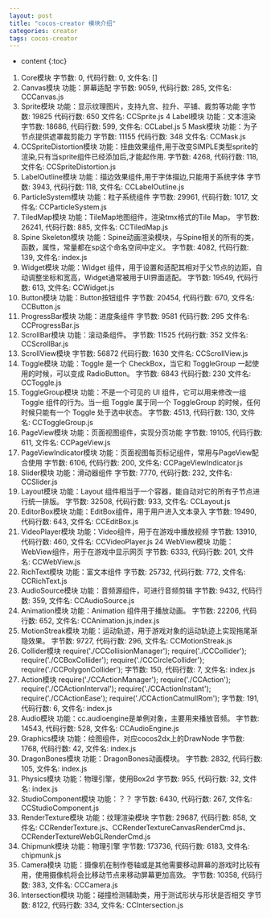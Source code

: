 ```yaml
---
layout: post
title: "cocos-creator 模块介绍"
categories: creator
tags: cocos-creator
---
```


* content
{:toc}

1. Core模块
字节数: 0,
代码行数: 0,
文件名: []
2. Canvas模块
功能：屏幕适配
字节数: 9059,
代码行数: 285,
文件名: CCCanvas.js
3. Sprite模块
功能：显示纹理图片，支持九宫、拉升、平铺、裁剪等功能
字节数: 19825
代码行数: 650
文件名: CCSprite.js
4 Label模块
功能：文本渲染
字节数: 18686,
代码行数: 599,
文件名: CCLabel.js
5 Mask模块
功能：为子节点提供遮罩裁剪能力
字节数: 11155
代码行数: 348
文件名: CCMask.js
6. CCSpriteDistortion模块
功能：扭曲效果组件,用于改变SIMPLE类型sprite的渲染,只有当sprite组件已经添加后,才能起作用.
字节数: 4268,
代码行数: 118,
文件名: CCSpriteDistortion.js
7. LabelOutline模块
功能：描边效果组件,用于字体描边,只能用于系统字体
字节数: 3943,
代码行数: 118,
文件名: CCLabelOutline.js
8. ParticleSystem模块
功能：粒子系统组件
字节数: 29961,
代码行数: 1017,
文件名: CCParticleSystem.js
9. TiledMap模块
功能：TileMap地图组件，渲染tmx格式的Tile Map。
字节数: 26241,
代码行数: 885,
文件名: CCTiledMap.js
10. Spine Skeleton模块
功能：Spine动画渲染模块，与Spine相关的所有的类，函数，属性，常量都在sp这个命名空间中定义。
字节数: 4082,
代码行数: 139,
文件名: index.js
11. Widget模块
功能：Widget 组件，用于设置和适配其相对于父节点的边距，自动调整坐标和宽高，Widget通常被用于UI界面适配。
字节数: 19549,
代码行数: 613,
文件名: CCWidget.js
12. Button模块
功能：Button按钮组件
字节数: 20454,
代码行数: 670,
文件名: CCButton.js
13. ProgressBar模块
功能：进度条组件
字节数: 9581
代码行数: 295
文件名: CCProgressBar.js
14. ScrollBar模块
功能：滚动条组件。
字节数: 11525
代码行数: 352
文件名: CCScrollBar.js
15. ScrollView模块
字节数: 56872
代码行数: 1630
文件名: CCScrollView.js
16. Toggle模块
功能：Toggle 是一个 CheckBox，当它和 ToggleGroup 一起使用的时候，可以变成 RadioButton。
字节数: 6843
代码行数: 230
文件名: CCToggle.js
17. ToggleGroup模块
功能：不是一个可见的 UI 组件，它可以用来修改一组 Toggle 组件的行为。当一组 Toggle 属于同一个 ToggleGroup 的时候，任何时候只能有一个 Toggle 处于选中状态。
字节数: 4513,
代码行数: 130,
文件名: CCToggleGroup.js
18. PageView模块
功能：页面视图组件，实现分页功能
字节数: 19105,
代码行数: 611,
文件名: CCPageView.js
19. PageViewIndicator模块
功能：页面视图每页标记组件，常用与PageView配合使用
字节数: 6106,
代码行数: 200,
文件名: CCPageViewIndicator.js
20. Slider模块
功能：滑动器组件
字节数: 7770,
代码行数: 232,
文件名: CCSlider.js
21. Layout模块
功能：Layout 组件相当于一个容器，能自动对它的所有子节点进行统一排版。
字节数: 32508,
代码行数: 933,
文件名: CCLayout.js
22. EditorBox模块
功能：EditBox组件，用于用户进入文本录入
字节数: 19490,
代码行数: 643,
文件名: CCEditBox.js
23. VideoPlayer模块
功能：Video组件，用于在游戏中播放视频
字节数: 13910,
代码行数: 460,
文件名: CCVideoPlayer.js
24 WebView模块
功能：WebView组件，用于在游戏中显示网页
字节数: 6333,
代码行数: 201,
文件名: CCWebView.js
25. RichText模块
功能：富文本组件
字节数: 25732,
代码行数: 772,
文件名: CCRichText.js
26. AudioSource模块
功能：音频源组件，可进行音频剪辑
字节数: 9432,
代码行数: 359,
文件名: CCAudioSource.js
27. Animation模块
功能：Animation 组件用于播放动画。
字节数: 22206,
代码行数: 652,
文件名: CCAnimation.js,index.js
28. MotionStreak模块
功能：运动轨迹，用于游戏对象的运动轨迹上实现拖尾渐隐效果。
字节数: 9727,
代码行数: 296,
文件名: CCMotionStreak.js
29. Collider模块
require('./CCCollisionManager');
require('./CCCollider');
require('./CCBoxCollider');
require('./CCCircleCollider');
require('./CCPolygonCollider');
字节数: 150,
代码行数: 7,
文件名: index.js
30. Action模块
require('./CCActionManager');
require('./CCAction');
require('./CCActionInterval');
require('./CCActionInstant');
require('./CCActionEase');
require('./CCActionCatmullRom');
字节数: 191,
代码行数: 6,
文件名: index.js
31. Audio模块
功能：cc.audioengine是单例对象，主要用来播放音频。
字节数: 14543,
代码行数: 528,
文件名: CCAudioEngine.js
32. Graphics模块
功能：绘图组件，对应cocos2dx上的DrawNode
字节数: 1768,
代码行数: 42,
文件名: index.js
33. DragonBones模块
功能：DragonBones动画模块。
字节数: 2832,
代码行数: 105,
文件名: index.js
34. Physics模块
功能：物理引擎，使用Box2d
字节数: 955,
代码行数: 32,
文件名: index.js
35. StudioComponent模块
功能：？？
字节数: 6430,
代码行数: 267,
文件名: CCStudioComponent.js
36. RenderTexture模块
功能：纹理渲染模块
字节数: 29687,
代码行数: 858,
文件名: CCRenderTexture.js、CCRenderTextureCanvasRenderCmd.js、CCRenderTextureWebGLRenderCmd.js
37. Chipmunk模块
功能：物理引擎
字节数: 173736,
代码行数: 6183,
文件名: chipmunk.js
38. Camera模块
功能：摄像机在制作卷轴或是其他需要移动屏幕的游戏时比较有用，使用摄像机将会比移动节点来移动屏幕更加高效。
字节数: 10358,
代码行数: 383,
文件名: CCCamera.js
39. Intersection模块
功能：碰撞检测辅助类，用于测试形状与形状是否相交
字节数: 8122,
代码行数: 334,
文件名: CCIntersection.js

